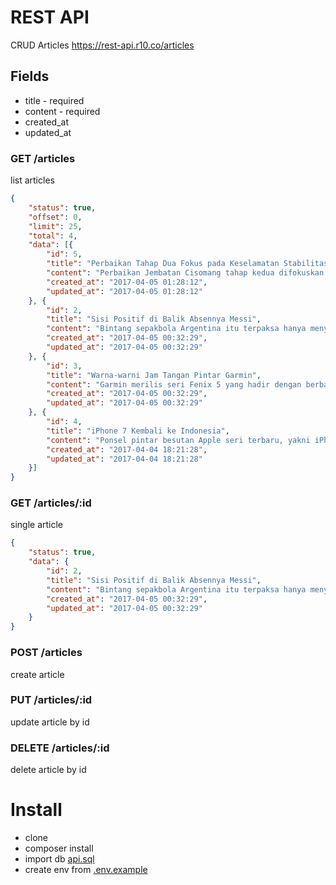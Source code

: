 # REST API

CRUD Articles https://rest-api.r10.co/articles

## Fields
* title - required
* content - required
* created_at
* updated_at

### GET /articles
list articles
```json
{
    "status": true,
    "offset": 0,
    "limit": 25,
    "total": 4,
    "data": [{
        "id": 5,
        "title": "Perbaikan Tahap Dua Fokus pada Keselamatan Stabilitas",
        "content": "Perbaikan Jembatan Cisomang tahap kedua difokuskan pada peningkatan faktor keselamatan stabilitas. Hal itu dilakukan melalui penambahan jangkar tanah untuk menahan beban lateral dan fondasi berbentuk tabung (bored pile).",
        "created_at": "2017-04-05 01:28:12",
        "updated_at": "2017-04-05 01:28:12"
    }, {
        "id": 2,
        "title": "Sisi Positif di Balik Absennya Messi",
        "content": "Bintang sepakbola Argentina itu terpaksa hanya menyaksikan rekan-rekannya dari bangku penonton di pertandingan itu. Messi terkena sanksi skorsing otomatis usai menerima kartu kuning kelima di musim ini dalam pertandingan melawan Valencia sebelum jeda internasional",
        "created_at": "2017-04-05 00:32:29",
        "updated_at": "2017-04-05 00:32:29"
    }, {
        "id": 3,
        "title": "Warna-warni Jam Tangan Pintar Garmin",
        "content": "Garmin merilis seri Fenix 5 yang hadir dengan berbagai ukuran dan pilihan strap warna-warni. Seri ini sudah punya fitur GPS sebagai penunjang kegiatan outdoor.",
        "created_at": "2017-04-05 00:32:29",
        "updated_at": "2017-04-05 00:32:29"
    }, {
        "id": 4,
        "title": "iPhone 7 Kembali ke Indonesia",
        "content": "Ponsel pintar besutan Apple seri terbaru, yakni iPhone 7 dan iPhone 7 Plus, resmi menyambangi jaringan ritel resmi di Indonesia dengan penjualan serentak pada Jumat (31/3). Produk ini bisa tersedia setelah Apple lama terkendala terkait regulasi kandungan lokal",
        "created_at": "2017-04-04 18:21:28",
        "updated_at": "2017-04-04 18:21:28"
    }]
}
```


### GET /articles/:id
single article
```json
{
    "status": true,
    "data": {
        "id": 2,
        "title": "Sisi Positif di Balik Absennya Messi",
        "content": "Bintang sepakbola Argentina itu terpaksa hanya menyaksikan rekan-rekannya dari bangku penonton di pertandingan itu. Messi terkena sanksi skorsing otomatis usai menerima kartu kuning kelima di musim ini dalam pertandingan melawan Valencia sebelum jeda internasional",
        "created_at": "2017-04-05 00:32:29",
        "updated_at": "2017-04-05 00:32:29"
    }
}
```

### POST /articles
create article

### PUT /articles/:id
update article by id

### DELETE /articles/:id
delete article by id


# Install
* clone
* composer install
* import db [api.sql](https://github.com/ivosights/rest-api/blob/master/api.sql)
* create env from [.env.example](https://github.com/ivosights/rest-api/blob/master/.env.example)
